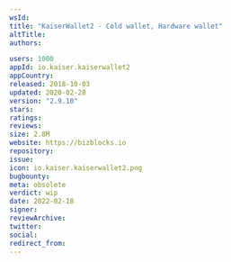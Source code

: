 ```yaml
---
wsId: 
title: "KaiserWallet2 - Cold wallet, Hardware wallet"
altTitle: 
authors:

users: 1000
appId: io.kaiser.kaiserwallet2
appCountry: 
released: 2018-10-03
updated: 2020-02-28
version: "2.9.10"
stars: 
ratings: 
reviews: 
size: 2.8M
website: https://bizblocks.io
repository: 
issue: 
icon: io.kaiser.kaiserwallet2.png
bugbounty: 
meta: obsolete
verdict: wip
date: 2022-02-18
signer: 
reviewArchive:
twitter: 
social:
redirect_from:
---
```


